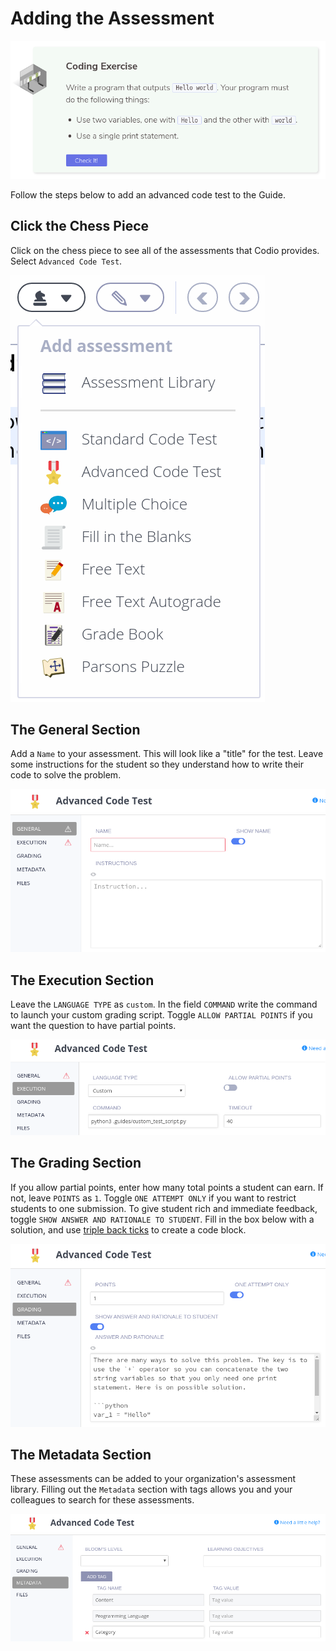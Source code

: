 # Adding the Assessment

![Student View](.guides/img/assessment-student-view.png)

Follow the steps below to add an advanced code test to the Guide.

## Click the Chess Piece
Click on the chess piece to see all of the assessments that Codio provides. Select `Advanced Code Test`.

![Click Assessments](.guides/img/click-assessments.png)

## The General Section
Add a `Name` to your assessment. This will look like a "title" for the test. Leave some instructions for the student so they understand how to write their code to solve the problem.

![General Section](.guides/img/assessment-general.png)

## The Execution Section
Leave the `LANGUAGE TYPE` as `custom`. In the field `COMMAND` write the command to launch your custom grading script. Toggle `ALLOW PARTIAL POINTS` if you want the question to have partial points.

![Execution Section](.guides/img/assessment-execution.png)

## The Grading Section
If you allow partial points, enter how many total points a student can earn. If not, leave `POINTS` as `1`. Toggle `ONE ATTEMPT ONLY` if you want to restrict students to one submission. To give student rich and immediate feedback, toggle `SHOW ANSWER AND RATIONALE TO STUDENT`. Fill in the box below with a solution, and use [triple back ticks](https://help.github.com/en/github/writing-on-github/creating-and-highlighting-code-blocks) to create a code block.

![Grading Section](.guides/img/assessment-grading.png)

## The Metadata Section
These assessments can be added to your organization's assessment library. Filling out the `Metadata` section with tags allows you and your colleagues to search for these assessments. 

![Metadata Section](.guides/img/assessment-metadata.png)